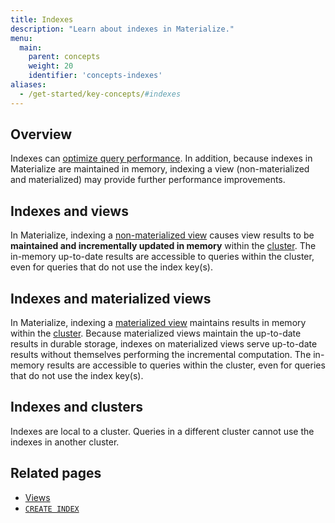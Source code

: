 ```yaml
---
title: Indexes
description: "Learn about indexes in Materialize."
menu:
  main:
    parent: concepts
    weight: 20
    identifier: 'concepts-indexes'
aliases:
  - /get-started/key-concepts/#indexes
---
```


## Overview

Indexes can [optimize query performance](/transform-data/optimization).  In
addition, because indexes in Materialize are maintained in memory, indexing a
view (non-materialized and materialized) may provide further performance
improvements.

## Indexes and views

In Materialize, indexing a [non-materialized
view](/concepts/views/#non-materialized-views) causes view results to be
**maintained and incrementally updated in memory** within the
[cluster](/concepts/clusters/). The in-memory up-to-date results are accessible
to queries within the cluster, even for queries that do not use the index
key(s).

## Indexes and materialized views

In Materialize, indexing a
[materialized view](/concepts/views/#materialized-views) maintains results in memory within the [cluster](/concepts/clusters/). Because
materialized views maintain the up-to-date results in durable storage, indexes
on materialized views serve up-to-date results without themselves performing the
incremental computation. The in-memory results are accessible to queries within
the cluster, even for queries that do not use the index key(s).

## Indexes and clusters

Indexes are local to a cluster. Queries in a different cluster cannot use the
indexes in another cluster.

## Related pages

- [Views](/concepts/views)
- [`CREATE INDEX`](/sql/create-index)
